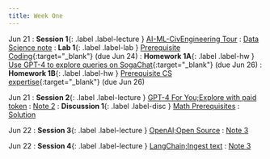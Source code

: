 ```yaml
---
title: Week One
---
```


Jun 21
: **Session 1**{: .label .label-lecture } [AI-ML-CivEngineering Tour](/InfrastructureChat/lecture/ses01-ju21wam)
    : [Data Science note](https://ds100.org/course-notes-su23/intro_lec/introduction.html)
: **Lab 1**{: .label .label-lab } [Prerequisite Coding](http://data100.datahub.berkeley.edu/hub/user-redirect/git-pull?repo=https%3A%2F%2Fgithub.com%2FDS-100%2Fsu23-materials&branch=main&urlpath=lab%2Ftree%2Fsu23-materials%2Flab%2Flab01%2Flab01.ipynb){:target="_blank"} (due Jun 24)
: **Homework 1A**{: .label .label-hw } [Use GPT-4 to explore queries on SogaChat](http://data100.datahub.berkeley.edu/hub/user-redirect/git-pull?repo=https%3A%2F%2Fgithub.com%2FDS-100%2Fsu23-materials&branch=main&urlpath=lab%2Ftree%2Fsu23-materials%2Fhw%2Fhw01%2Fhw01.ipynb){:target="_blank"} (due Jun 26)
: **Homework 1B**{: .label .label-hw } [Prerequisite CS expertise](https://drive.google.com/file/d/1yWakQTRRdyA-etJG-nwptXmECnO2phLC/view?usp=share_link){:target="_blank"} (due Jun 26)

Jun 21
: **Session 2**{: .label .label-lecture } [GPT-4 For You;Explore with paid token](/InfrastructureChat/lecture/ses2-ju21wpm) 
    : [Note 2](https://ds100.org/course-notes-su23/pandas_1/pandas_1.html)
: **Discussion 1**{: .label .label-disc } [Math Prerequisites](https://drive.google.com/file/d/1vOVxBK1Lr1tQ2V_V2aYqdTAXIllRTicD/view?usp=sharing)
    : [Solution](https://drive.google.com/file/d/17WuF16jEFQyl8mRv0il7MjSyQ9RDDgPN/view?usp=sharing)

Jun 22
: **Session 3**{: .label .label-lecture } [OpenAI;Open Source](/InfrastructureChat/lecture/ses3-ju22tham)
    : [Note 3](https://ds100.org/course-notes-su23/pandas_2/pandas_2.html)

Jun 22
: **Session 4**{: .label .label-lecture } [LangChain;Ingest text](/InfrastructureChat/lecture/ses4ju22thpm)
    : [Note 3](https://ds100.org/course-notes-su23/pandas_2/pandas_2.html)
